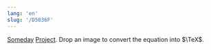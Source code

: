 ```yaml
---
lang: 'en'
slug: '/D5036F'
---
```


[Someday](./../.././docs/pages/Someday.md) [Project](./../.././docs/pages/Project.md). Drop an image to convert the equation into $\TeX$.

<head>
  <html lang="en-US"/>
</head>
